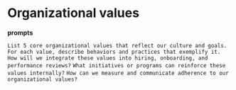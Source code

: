 # Organizational values

**prompts**

`List 5 core organizational values that reflect our culture and goals.`
`For each value, describe behaviors and practices that exemplify it.`
`How will we integrate these values into hiring, onboarding, and performance reviews?`
`What initiatives or programs can reinforce these values internally?`
`How can we measure and communicate adherence to our organizational values?`
